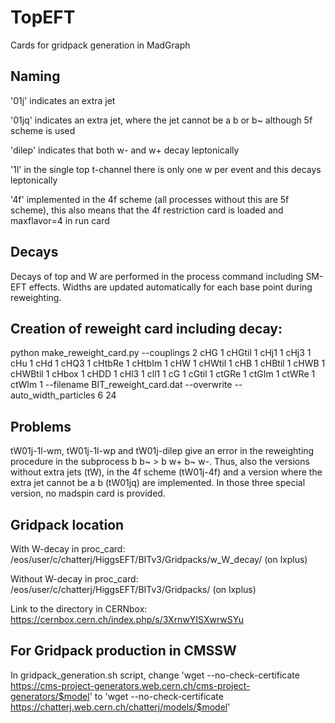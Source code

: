 # TopEFT
Cards for gridpack generation in MadGraph

## Naming 

'01j' indicates an extra jet

'01jq' indicates an extra jet, where the jet cannot be a b or b~ although 5f scheme is used

'dilep' indicates that both w- and w+ decay leptonically

'1l' in the single top t-channel there is only one w per event and this decays leptonically

'4f' implemented in the 4f scheme (all processes without this are 5f scheme), this also means that the 4f restriction card is loaded and maxflavor=4 in run card

 
## Decays

Decays of top and W are performed in the process command including SM-EFT effects. Widths are updated automatically for each base point during reweighting.

## Creation of reweight card including decay:

python make_reweight_card.py --couplings 2 cHG 1 cHGtil 1 cHj1 1 cHj3 1 cHu 1 cHd 1 cHQ3 1 cHtbRe 1 cHtbIm 1 cHW 1 cHWtil 1 cHB 1 cHBtil 1 cHWB 1 cHWBtil 1 cHbox 1 cHDD 1 cHl3 1 cll1 1 cG 1 cGtil 1 ctGRe 1 ctGIm 1 ctWRe 1 ctWIm 1 --filename BIT_reweight_card.dat --overwrite --auto_width_particles 6 24

## Problems

tW01j-1l-wm, tW01j-1l-wp and tW01j-dilep give an error in the reweighting procedure in the subprocess b b~ > b w+ b~ w-.
Thus, also the versions without extra jets (tW), in the 4f scheme (tW01j-4f) and a version where the extra jet cannot be a b (tW01jq) are implemented.
In those three special version, no madspin card is provided.

## Gridpack location 

With W-decay in proc_card: /eos/user/c/chatterj/HiggsEFT/BITv3/Gridpacks/w_W_decay/  (on lxplus)
 
Without W-decay in proc_card: /eos/user/c/chatterj/HiggsEFT/BITv3/Gridpacks/ (on lxplus)

Link to the directory in CERNbox: https://cernbox.cern.ch/index.php/s/3XrnwYISXwrwSYu

## For Gridpack production in CMSSW

In gridpack_generation.sh script, change 'wget --no-check-certificate https://cms-project-generators.web.cern.ch/cms-project-generators/$model'
to 'wget --no-check-certificate https://chatterj.web.cern.ch/chatterj/models/$model'

